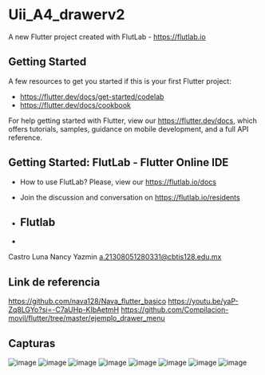 # Uii_A4_drawerv2

A new Flutter project created with FlutLab - https://flutlab.io

## Getting Started

A few resources to get you started if this is your first Flutter project:

- https://flutter.dev/docs/get-started/codelab
- https://flutter.dev/docs/cookbook

For help getting started with Flutter, view our
https://flutter.dev/docs, which offers tutorials,
samples, guidance on mobile development, and a full API reference.

## Getting Started: FlutLab - Flutter Online IDE

- How to use FlutLab? Please, view our https://flutlab.io/docs
- Join the discussion and conversation on https://flutlab.io/residents

- ## Flutlab
- 
Castro Luna Nancy Yazmin 
a.21308051280331@cbtis128.edu.mx
## Link de referencia
https://github.com/nava128/Nava_flutter_basico
 https://youtu.be/yaP-Zq8LGYo?si=-C7aUHp-KIbAetmH
 https://github.com/Compilacion-movil/flutter/tree/master/ejemplo_drawer_menu
## Capturas
![image](https://github.com/CastroNancy/uiiAct4_0331/assets/143777514/65c375e0-79e9-4874-92dc-412f99edfeee)
![image](https://github.com/CastroNancy/uiiAct4_0331/assets/143777514/70d7ecc5-ec93-41da-bef6-3c62d4d32ea7)
![image](https://github.com/CastroNancy/uiiAct4_0331/assets/143777514/7b0efb62-40f1-40c3-95ef-1d8da369ef94)
![image](https://github.com/CastroNancy/uiiAct4_0331/assets/143777514/fa24a58d-c313-4715-b417-f72132f16727)
![image](https://github.com/CastroNancy/uiiAct4_0331/assets/143777514/f4f58457-ff2c-4ebf-bc12-72cfad2c9cf3)
![image](https://github.com/CastroNancy/uiiAct4_0331/assets/143777514/b5bba54b-76a7-4ddd-98a3-ee20a226e5e5)
![image](https://github.com/CastroNancy/uiiAct4_0331/assets/143777514/f496bd1a-dc84-4e7a-9d41-c706a5941ec4)
![image](https://github.com/CastroNancy/uiiAct4_0331/assets/143777514/ccd510da-cadb-4662-b9f2-0348078b27a3)









